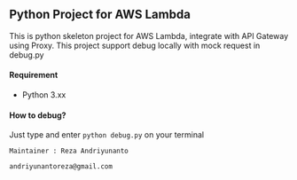 ## Python Project for AWS Lambda

This is python skeleton project for AWS Lambda, integrate with API Gateway using Proxy.
This project support debug locally with mock request in debug.py

#### Requirement
- Python 3.xx

#### How to debug?
Just type and enter `python debug.py` on your terminal
```
Maintainer : Reza Andriyunanto

andriyunantoreza@gmail.com
```